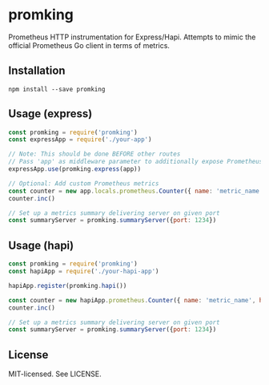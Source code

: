 # promking

Prometheus HTTP instrumentation for Express/Hapi. Attempts to mimic the official Prometheus Go client in terms of metrics.

## Installation

```
npm install --save promking
```

## Usage (express)

```js
const promking = require('promking')
const expressApp = require('./your-app')

// Note: This should be done BEFORE other routes
// Pass 'app' as middleware parameter to additionally expose Prometheus under 'app.locals'
expressApp.use(promking.express(app))

// Optional: Add custom Prometheus metrics
const counter = new app.locals.prometheus.Counter({ name: 'metric_name', help: 'metric_help' })
counter.inc()

// Set up a metrics summary delivering server on given port
const summaryServer = promking.summaryServer({port: 1234})
```

## Usage (hapi)

```js
const promking = require('promking')
const hapiApp = require('./your-hapi-app')

hapiApp.register(promking.hapi())

const counter = new hapiApp.prometheus.Counter({ name: 'metric_name', help: 'metric_help' })
counter.inc()

// Set up a metrics summary delivering server on given port
const summaryServer = promking.summaryServer({port: 1234})
```

## License

MIT-licensed. See LICENSE.
